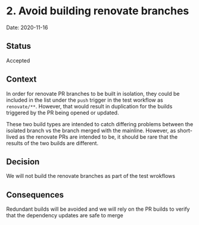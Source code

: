 # 2. Avoid building renovate branches

Date: 2020-11-16

## Status

Accepted

## Context

In order for renovate PR branches to be built in isolation, they could be
included in the list under the `push` trigger in the test workflow as
`renovate/**`. However, that would result in duplication for the builds
triggered by the PR being opened or updated.

These two build types are intended to catch differing problems between the
isolated branch vs the branch merged with the mainline. However, as short-lived
as the renovate PRs are intended to be, it should be rare that the results of
the two builds are different.

## Decision

We will not build the renovate branches as part of the test wrokflows

## Consequences

Redundant builds will be avoided and we will rely on the PR builds to verify
that the dependency updates are safe to merge
